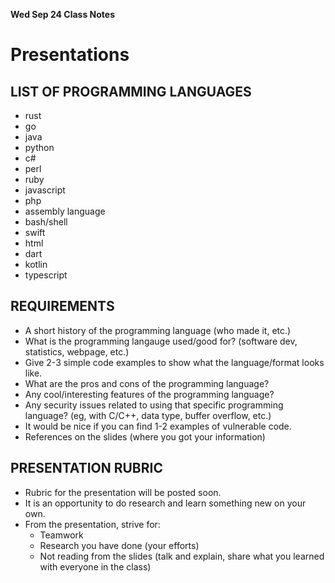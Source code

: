 __**Wed Sep 24 Class Notes**__

# Presentations

## LIST OF PROGRAMMING LANGUAGES

- rust
- go
- java
- python
- c#
- perl
- ruby
- javascript
- php
- assembly language
- bash/shell
- swift
- html
- dart
- kotlin
- typescript

## REQUIREMENTS

- A short history of the programming language (who made it, etc.)
- What is the programming langauge used/good for? (software dev, statistics, webpage, etc.)
- Give 2-3 simple code examples to show what the language/format looks like.
- What are the pros and cons of the programming language?
- Any cool/interesting features of the programming language?
- Any security issues related to using that specific programming language? (eg, with C/C++, data type, buffer overflow, etc.)
- It would be nice if you can find 1-2 examples of vulnerable code.
- References on the slides (where you got your information)

## PRESENTATION RUBRIC

- Rubric for the presentation will be posted soon.
- It is an opportunity to do research and learn something new on your own.
- From the presentation, strive for:
  - Teamwork
  - Research you have done (your efforts)
  - Not reading from the slides (talk and explain, share what you learned with everyone in the class)

## 
